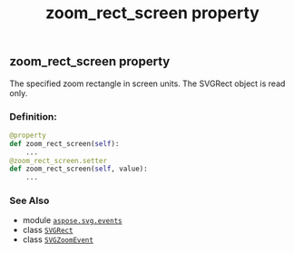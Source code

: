 ﻿---
title: zoom_rect_screen property
second_title: Aspose.SVG for Python via .NET API References
description: 
type: docs
weight: 250
url: /python-net/aspose.svg.events/svgzoomevent/zoom_rect_screen/
is_root: false
---

## zoom_rect_screen property


The specified zoom rectangle in screen units.
The SVGRect object is read only.
### Definition:
```python
@property
def zoom_rect_screen(self):
    ...
@zoom_rect_screen.setter
def zoom_rect_screen(self, value):
    ...
```

### See Also
* module [`aspose.svg.events`](../../)
* class [`SVGRect`](/svg/python-net/aspose.svg.datatypes/svgrect)
* class [`SVGZoomEvent`](/svg/python-net/aspose.svg.events/svgzoomevent)
